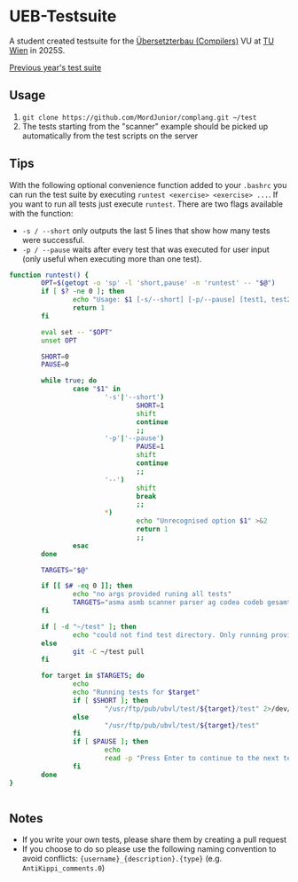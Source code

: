 # UEB-Testsuite
A student created testsuite for the [Übersetzterbau (Compilers)](https://tiss.tuwien.ac.at/course/educationDetails.xhtml?dswid=7084&dsrid=741&semester=2025S&courseNr=185A48) VU at [TU Wien](https://www.tuwien.at/en/) in 2025S.

[Previous year's test suite](https://github.com/AntiKippi/UEB-Testsuite-2024S)

## Usage
1. `git clone https://github.com/MordJunior/complang.git ~/test`
2. The tests starting from the "scanner" example should be picked up automatically from the test scripts on the server

## Tips
With the following optional convenience function added to your `.bashrc` you can run the test suite by executing `runtest <exercise> <exercise> ...`.
If you want to run all tests just execute `runtest`. There are two flags available with the function:
- `-s / --short` only outputs the last 5 lines that show how many tests were successful. 
- `-p / --pause` waits after every test that was executed for user input (only useful when executing more than one test).

```bash
function runtest() {
        OPT=$(getopt -o 'sp' -l 'short,pause' -n 'runtest' -- "$@")
        if [ $? -ne 0 ]; then
                echo "Usage: $1 [-s/--short] [-p/--pause] [test1, test2, ...]" >&2
                return 1
        fi

        eval set -- "$OPT"
        unset OPT

        SHORT=0
        PAUSE=0

        while true; do
                case "$1" in
                        '-s'|'--short')
                                SHORT=1
                                shift
                                continue
                                ;;
                        '-p'|'--pause')
                                PAUSE=1
                                shift
                                continue
                                ;;
                        '--')
                                shift
                                break
                                ;;
                        *)
                                echo "Unrecognised option $1" >&2
                                return 1
                                ;;
                esac
        done

        TARGETS="$@"

        if [[ $# -eq 0 ]]; then
                echo "no args provided runing all tests"
                TARGETS="asma asmb scanner parser ag codea codeb gesamt"
        fi

        if [ -d "~/test" ]; then
                echo "could not find test directory. Only running provided tests"
        else
                git -C ~/test pull
        fi

        for target in $TARGETS; do
                echo
                echo "Running tests for $target"
                if [ $SHORT ]; then
                        "/usr/ftp/pub/ubvl/test/${target}/test" 2>/dev/null | tail -n5
                else
                        "/usr/ftp/pub/ubvl/test/${target}/test"
                fi
                if [ $PAUSE ]; then
                        echo
                        read -p "Press Enter to continue to the next test"
                fi
        done
}
```
```
```

## Notes
- If you write your own tests, please share them by creating a pull request
- If you choose to do so please use the following naming convention to avoid conflicts: `{username}_{description}.{type}` (e.g. `AntiKippi_comments.0`)

